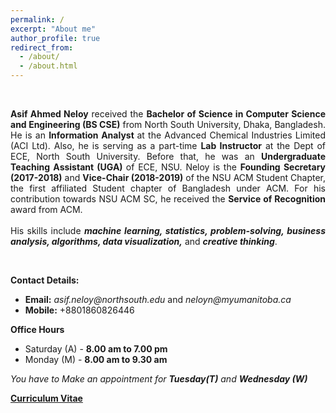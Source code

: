 ```yaml
---
permalink: /
excerpt: "About me"
author_profile: true
redirect_from: 
  - /about/
  - /about.html
---
```

<br />

<p style="text-align:justify;"> <strong>Asif Ahmed Neloy</strong> received the <strong>Bachelor of Science in Computer Science and Engineering (BS CSE)</strong> from North South University, Dhaka, Bangladesh. He is an <strong> Information Analyst </strong>at the Advanced Chemical Industries Limited (ACI Ltd). Also, he is serving as a part-time <strong> Lab Instructor</strong> at the Dept of ECE, North South University. Before that, he was an <strong>Undergraduate Teaching Assistant (UGA) </strong> of ECE, NSU. Neloy is the <strong>Founding Secretary (2017-2018)</strong> and <strong>Vice-Chair (2018-2019)</strong> of the NSU ACM Student Chapter, the first affiliated Student chapter of Bangladesh under ACM. For his contribution towards NSU ACM SC, he received the <strong>Service of Recognition</strong> award from ACM.<br/> <br/>His skills include <strong><i>machine learning, statistics, problem-solving, business analysis, algorithms, data visualization,</i></strong> and <strong><i>creative thinking</i></strong>.</p>

<br/>

**Contact Details:**
   * **Email:** *_asif.neloy@northsouth.edu_* and *_neloyn@myumanitoba.ca_*
   * **Mobile:** +8801860826446

**Office Hours**
   * Saturday (A) - **8.00 am to 7.00 pm**
   * Monday (M)   - **8.00 am to 9.30 am**

*You have to Make an appointment for **Tuesday(T)** and **Wednesday (W)***


<a href="/files/Website_CV.pdf" target="_blank"> **Curriculum Vitae**</a>


